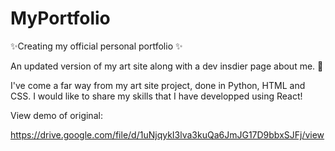 # MyPortfolio

✨Creating my official personal portfolio ✨

An updated version of my art site along with a dev insdier page about me. 🌸

I've come a far way from my art site project, done in Python, HTML and CSS. I would like to share my skills that I have developped using React!

View demo of original:

https://drive.google.com/file/d/1uNjqykI3lva3kuQa6JmJG17D9bbxSJFj/view

